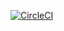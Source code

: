 [![CircleCI](https://circleci.com/gh/alexpask/secret-santa-api/tree/master.svg?style=svg)](https://circleci.com/gh/alexpask/secret-santa-api/tree/master)
